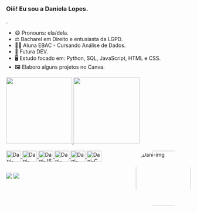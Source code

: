### Oiii! Eu sou a Daniela Lopes.
.
- 😄 Pronouns: ela/dela.
- ⚖️  Bacharel em Direito e entusiasta da LGPD.
- 👩‍🏫 Aluna EBAC - Cursando Análise de Dados.
- 🌱 Futura DEV.
- 🖥️ Estudo focado em: Python, SQL, JavaScript, HTML e CSS.
- 🖼️ Elaboro alguns projetos no Canva.


<div>
  <a href="https://github.com/danielalopesfs">
  <img height="180em" src="https://github-readme-stats.vercel.app/api?username=danielalopesfs&show_icons=false&theme=onedark&include_all_commits=true&count_private=true"/>
  <img height="180em" src="https://github-readme-stats.vercel.app/api/top-langs/?username=danielalopesfs&layout=compact&langs_count=7&theme=onedark"/>
</div>

<div style="display: inline_block"><br>
  <img align="center" alt="Dani-Python" height="30" width="40" 
src="https://cdn.jsdelivr.net/gh/devicons/devicon/icons/python/python-original-wordmark.svg" />
  <img align="center" alt="Dani-MySQL" height="30" width="40" 
src="https://cdn.jsdelivr.net/gh/devicons/devicon/icons/mysql/mysql-original.svg" />
 <img align="center" alt="Dani-JS" height="30" width="40" 
src="https://cdn.jsdelivr.net/gh/devicons/devicon/icons/javascript/javascript-original.svg" />
  <img align="center" alt="Dani-HTML" height="30" width="40" 
src="https://cdn.jsdelivr.net/gh/devicons/devicon/icons/html5/html5-original.svg" />
  <img align="center" alt="Dani-CSS" height="30" width="40" 
src="https://cdn.jsdelivr.net/gh/devicons/devicon/icons/css3/css3-original.svg" />
  <img align="center" alt="Dani-C" height="30" width="40"
src="https://cdn.jsdelivr.net/gh/devicons/devicon/icons/canva/canva-original.svg" />
  <img align="right" alt="Dani-img" height="150" style="border-radius:50px;" 
src="https://www.imagemhost.com.br/images/2022/06/28/download20220602161103.png" alt="download20220602161103.png" border="0" />
</div>

##

<div> 
  <a href="https://www.instagram.com/lopesdanis/" target="_blank"><img src="https://img.shields.io/badge/-Instagram-%23E4405F?style=for-the-badge&logo=instagram&logoColor=white" target="_blank"></a>
  <a href="https://www.linkedin.com/in/daniela-lopes-ferreira-da-silva-912291b2/" target="_blank"><img src="https://img.shields.io/badge/-LinkedIn-%230077B5?style=for-the-badge&logo=linkedin&logoColor=white" target="_blank"></a>
  
  ##
